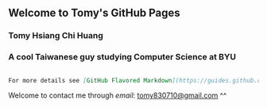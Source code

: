 ## Welcome to Tomy's GitHub Pages

### Tomy Hsiang Chi Huang
### A cool Taiwanese guy studying Computer Science at BYU

```markdown

For more details see [GitHub Flavored Markdown](https://guides.github.com/features/mastering-markdown/).
```

Welcome to contact me through _email_: tomy830710@gmail.com ^^

